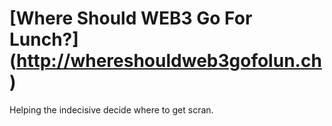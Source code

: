 # [Where Should WEB3 Go For Lunch?] (http://whereshouldweb3gofolun.ch)

Helping the indecisive decide where to get scran.